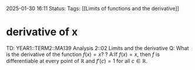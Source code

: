 2025-01-30 16:11
Status: 
Tags: [[Limits of functions and the derivative]]
# derivative of x

TD: YEAR1::TERM2::MA139 Analysis 2::02 Limits and the derivative
Q: What is the derivative of the function $f(x)=x$?
?
A:If $f(x) = x$, then $f$ is differentiable at every point of $\mathbb{R}$ and $f'(c) = 1$ for all $c\in \mathbb{R}$.
<!--ID: 1738254241163-->

